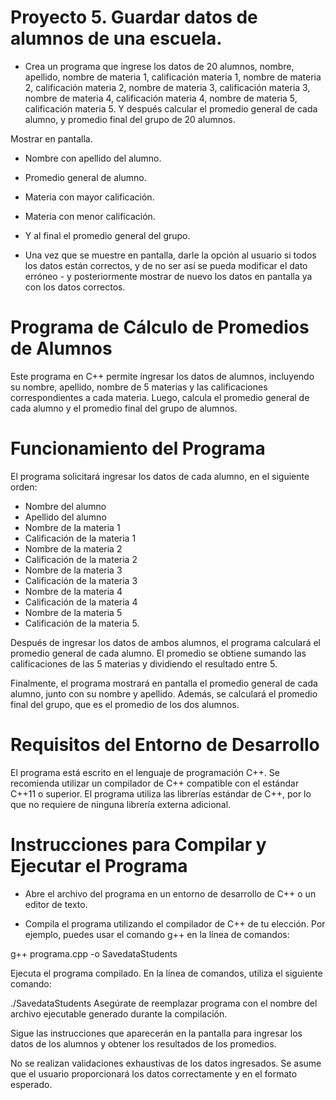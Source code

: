 # Proyecto 5. Guardar datos de alumnos de una escuela.
- Crea un programa que ingrese los datos de 20 alumnos, nombre, apellido, nombre de materia 1, calificación materia 1, nombre de materia 2, calificación materia 2, nombre de materia 3, calificación materia 3, nombre de materia 4, calificación materia 4, nombre de materia 5, calificación materia 5. Y después calcular el promedio general de cada alumno, y promedio final del grupo de 20 alumnos.

Mostrar en pantalla.
- Nombre con apellido del alumno.
- Promedio general de alumno.
- Materia con mayor calificación.
- Materia con menor calificación.
- Y al final el promedio general del grupo.

- Una vez que se muestre en pantalla, darle la opción al usuario si todos los datos están correctos, y de no ser así se pueda modificar el dato erróneo - y posteriormente mostrar de nuevo los datos en pantalla ya con los datos correctos.

# Programa de Cálculo de Promedios de Alumnos
Este programa en C++ permite ingresar los datos de alumnos, incluyendo su nombre, apellido, nombre de 5 materias y las calificaciones correspondientes a cada materia. Luego, calcula el promedio general de cada alumno y el promedio final del grupo de alumnos.

# Funcionamiento del Programa
 El programa solicitará ingresar los datos de cada alumno, en el siguiente orden:

* Nombre del alumno
* Apellido del alumno
* Nombre de la materia 1
* Calificación de la materia 1
* Nombre de la materia 2
* Calificación de la materia 2
* Nombre de la materia 3
* Calificación de la materia 3
* Nombre de la materia 4
* Calificación de la materia 4
* Nombre de la materia 5
* Calificación de la materia 5.

Después de ingresar los datos de ambos alumnos, el programa calculará el promedio general de cada alumno. El promedio se obtiene sumando las calificaciones de las 5 materias y dividiendo el resultado entre 5.

Finalmente, el programa mostrará en pantalla el promedio general de cada alumno, junto con su nombre y apellido. Además, se calculará el promedio final del grupo, que es el promedio de los dos alumnos.

# Requisitos del Entorno de Desarrollo
El programa está escrito en el lenguaje de programación C++.
Se recomienda utilizar un compilador de C++ compatible con el estándar C++11 o superior.
El programa utiliza las librerías estándar de C++, por lo que no requiere de ninguna librería externa adicional.
# Instrucciones para Compilar y Ejecutar el Programa
* Abre el archivo del programa en un entorno de desarrollo de C++ o un editor de texto.

* Compila el programa utilizando el compilador de C++ de tu elección. Por ejemplo, puedes usar el comando g++ en la línea de comandos:

g++ programa.cpp -o SavedataStudents

Ejecuta el programa compilado. En la línea de comandos, utiliza el siguiente comando:


./SavedataStudents
Asegúrate de reemplazar programa con el nombre del archivo ejecutable generado durante la compilación.

Sigue las instrucciones que aparecerán en la pantalla para ingresar los datos de los alumnos y obtener los resultados de los promedios.

No se realizan validaciones exhaustivas de los datos ingresados. Se asume que el usuario proporcionará los datos correctamente y en el formato esperado.
